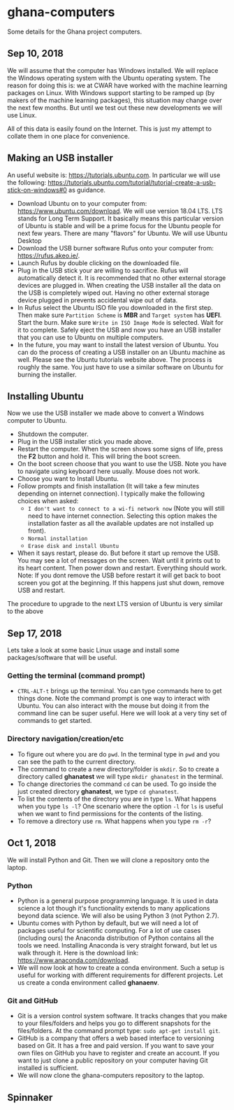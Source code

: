 # ghana-computers
Some details for the Ghana project computers.

## Sep 10, 2018

We will assume that the computer has Windows installed. We will replace the Windows operating system with the Ubuntu operating system. The reason for doing this is: we at CWAR have worked with the machine learning packages on Linux. With Windows support starting to be ramped up (by makers of the machine learning packages), this situation may change over the next few months. But until we test out these new developments we will use Linux. 

All of this data is easily found on the Internet. This is just my attempt to collate them in one place for convenience.  

## Making an USB installer
An useful website is: https://tutorials.ubuntu.com. In particular we will use the following: https://tutorials.ubuntu.com/tutorial/tutorial-create-a-usb-stick-on-windows#0 as guidance. 
 
 - Download Ubuntu on to your computer from: https://www.ubuntu.com/download. We will use version 18.04 LTS. LTS stands for Long Term Support. It basically means this particular version of Ubuntu is stable and will be a prime focus for the Ubuntu people for next few years. There are many "flavors" for Ubuntu. We will use Ubuntu Desktop
 - Download the USB burner software Rufus onto your computer from: https://rufus.akeo.ie/. 
 - Launch Rufus by double clicking on the downloaded file. 
 - Plug in the USB stick your are willing to sacrifice. Rufus will automatically detect it. It is recommended that no other external storage devices are plugged in. When creating the USB installer all the data on the USB is completely wiped out. Having no other external storage device plugged in prevents accidental wipe out of data. 
 - In Rufus select the Ubuntu ISO file you downloaded in the first step. Then make sure `Partition Scheme` is **MBR** and `Target system` has **UEFI**. Start the burn. Make sure `Write in ISO Image Mode` is selected. Wait for it to complete. Safely eject the USB and now you have an USB installer that you can use to Ubuntu on multiple computers. 
- In the future, you may want to install the latest version of Ubuntu. You can do the process of creating a USB installer on an Ubuntu machine as well. Please see the Ubuntu tutorials website above. The process is roughly the same. You just have to use a similar software on Ubuntu for burning the installer. 

## Installing Ubuntu
Now we use the USB installer we made above to convert a Windows computer to Ubuntu.

 - Shutdown the computer. 
 - Plug in the USB installer stick you made above. 
 - Restart the computer. When the screen shows some signs of life, press the **F2** button and hold it. This will bring the boot screen. 
 - On the boot screen choose that you want to use the USB. Note you have to navigate using keyboard here usually. Mouse does not work. 
 - Choose you want to Install Ubuntu. 
 - Follow prompts and finish installation (It will take a few minutes depending on internet connection). I typically make the following choices when asked: 
   - `I don't want to connect to a wi-fi network now` (Note you will still need to have internet connection. Selecting this option makes the installation faster as all the available updates are not installed up front). 
   - `Normal installation` 
   - `Erase disk and install Ubuntu` 
 - When it says restart, please do. But before it start up remove the USB. You may see a lot of messages on the screen. Wait until it prints out to its heart content. Then power down and restart. Everything should work. Note: If you dont remove the USB before restart it will get back to boot screen you got at the beginning. If this happens just shut down, remove USB and restart.  
 
The procedure to upgrade to the next LTS version of Ubuntu is very similar to the above
 
## Sep 17, 2018
Lets take a look at some basic Linux usage and install some packages/software that will be useful. 

### Getting the terminal (command prompt)
 - `CTRL-ALT-t` brings up the terminal. You can type commands here to get things done. Note the command prompt is one way to interact with Ubuntu. You can also interact with the mouse but doing it from the command line can be super useful. Here we will look at a very tiny set of commands to get started. 

### Directory navigation/creation/etc
 - To figure out where you are do `pwd`. In the terminal type in `pwd` and you can see the path to the current directory.
 - The command to create a new directory/folder is `mkdir`. So to create a directory called **ghanatest** we will type `mkdir ghanatest` in the terminal. 
 - To change directories the command `cd` can be used. To go inside the just created directory **ghanatest**, we type `cd ghanatest`. 
 - To list the contents of the directory you are in type `ls`. What happens when you type `ls -l`? One scenario where the option `-l` for `ls` is useful when we want to find permissions for the contents of the listing.  
 - To remove a directory use `rm`. What happens when you type `rm -r`? 

## Oct 1, 2018
We will install Python and Git. Then we will clone a repository onto the laptop.

### Python 
 - Python is a general purpose programming language. It is used in data science a lot though it's functionality extends to many applications beyond data science. We will also be using Python 3 (not Python 2.7). 
 - Ubuntu comes with Python by default, but we will need a lot of packages useful for scientific computing. For a lot of use cases (including ours) the Anaconda distribution of Python contains all the tools we need. Installing Anaconda is very straight forward, but let us walk through it. Here is the download link: https://www.anaconda.com/download. 
 - We will now look at how to create a conda environment. Such a setup is useful for working with different requirements for different projects. Let us create a conda environment called **ghanaenv**.  
 
 
### Git and GitHub 
 - Git is a version control system software. It tracks changes that you make to your files/folders and helps you go to different snapshots for the files/folders. At the command prompt type: `sudo apt-get install git`.
 - GitHub is a company that offers a web based interface to versioning based on Git. It has a free and paid version. If you want to save your own files on GitHub you have to register and create an account. If you want to just clone a public repository on your computer having Git installed is sufficient. 
  - We will now clone the ghana-computers repository to the laptop. 
  
## Spinnaker
